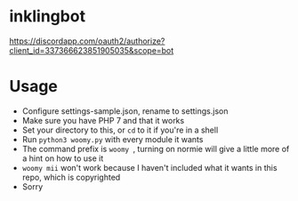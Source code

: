 # inklingbot
https://discordapp.com/oauth2/authorize?client_id=337366623851905035&scope=bot

# Usage

  * Configure settings-sample.json, rename to settings.json
  * Make sure you have PHP 7 and that it works
  * Set your directory to this, or `cd` to it if you're in a shell
  * Run `python3 woomy.py` with every module it wants
  * The command prefix is `woomy `, turning on normie will give a little more of a hint on how to use it
  * `woomy mii` won't work because I haven't included what it wants in this repo, which is copyrighted
  * Sorry